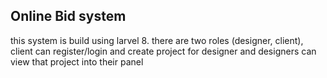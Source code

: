  
## Online Bid system

this system is build using larvel 8. there are two roles (designer, client), client can register/login and create project for designer and designers can view that project into their panel
